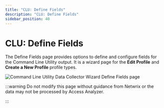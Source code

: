 ```yaml
---
title: "CLU: Define Fields"
description: "CLU: Define Fields"
sidebar_position: 40
---
```


# CLU: Define Fields

The Define Fields page provides options to define and configure fields for the Command Line Utility
output. It is a wizard page for the **Edit Profile** and **Create a New Profile** profile types.

![Command Line Utility Data Collector Wizard Define Fields page](/images/accessanalyzer/12.0/admin/datacollector/commandlineutility/definefields.webp)

:::warning
Do not modify this page without guidance from Netwrix or the data may not be processed
by Access Analyzer.

:::
